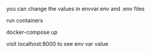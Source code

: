 you can change the values in envvar.env and .env files

run containers

docker-compose up



visit localhost:8000 to see env var value